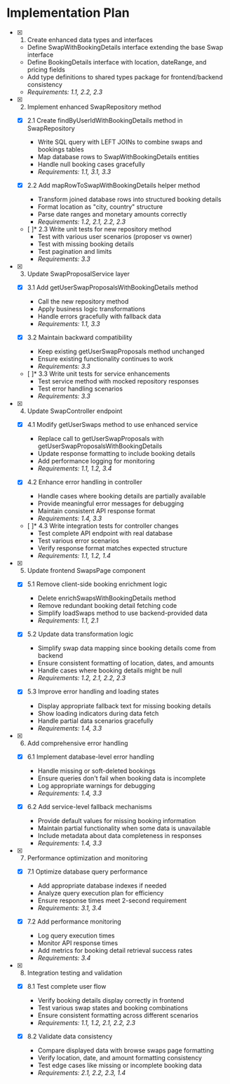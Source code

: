 # Implementation Plan

- [x] 1. Create enhanced data types and interfaces





  - Define SwapWithBookingDetails interface extending the base Swap interface
  - Define BookingDetails interface with location, dateRange, and pricing fields
  - Add type definitions to shared types package for frontend/backend consistency
  - _Requirements: 1.1, 2.2, 2.3_

- [x] 2. Implement enhanced SwapRepository method





  - [x] 2.1 Create findByUserIdWithBookingDetails method in SwapRepository


    - Write SQL query with LEFT JOINs to combine swaps and bookings tables
    - Map database rows to SwapWithBookingDetails entities
    - Handle null booking cases gracefully
    - _Requirements: 1.1, 3.1, 3.3_
  
  - [x] 2.2 Add mapRowToSwapWithBookingDetails helper method

    - Transform joined database rows into structured booking details
    - Format location as "city, country" structure
    - Parse date ranges and monetary amounts correctly
    - _Requirements: 1.2, 2.1, 2.2, 2.3_
  
  - [ ]* 2.3 Write unit tests for new repository method
    - Test with various user scenarios (proposer vs owner)
    - Test with missing booking details
    - Test pagination and limits
    - _Requirements: 3.3_

- [x] 3. Update SwapProposalService layer





  - [x] 3.1 Add getUserSwapProposalsWithBookingDetails method


    - Call the new repository method
    - Apply business logic transformations
    - Handle errors gracefully with fallback data
    - _Requirements: 1.1, 3.3_
  

  - [x] 3.2 Maintain backward compatibility

    - Keep existing getUserSwapProposals method unchanged
    - Ensure existing functionality continues to work
    - _Requirements: 3.3_
  
  - [ ]* 3.3 Write unit tests for service enhancements
    - Test service method with mocked repository responses
    - Test error handling scenarios
    - _Requirements: 3.3_

- [x] 4. Update SwapController endpoint





  - [x] 4.1 Modify getUserSwaps method to use enhanced service


    - Replace call to getUserSwapProposals with getUserSwapProposalsWithBookingDetails
    - Update response formatting to include booking details
    - Add performance logging for monitoring
    - _Requirements: 1.1, 1.2, 3.4_
  
  - [x] 4.2 Enhance error handling in controller


    - Handle cases where booking details are partially available
    - Provide meaningful error messages for debugging
    - Maintain consistent API response format
    - _Requirements: 1.4, 3.3_
  
  - [ ]* 4.3 Write integration tests for controller changes
    - Test complete API endpoint with real database
    - Test various error scenarios
    - Verify response format matches expected structure
    - _Requirements: 1.1, 1.2, 1.4_

- [x] 5. Update frontend SwapsPage component





  - [x] 5.1 Remove client-side booking enrichment logic


    - Delete enrichSwapsWithBookingDetails method
    - Remove redundant booking detail fetching code
    - Simplify loadSwaps method to use backend-provided data
    - _Requirements: 1.1, 2.1_
  
  - [x] 5.2 Update data transformation logic


    - Simplify swap data mapping since booking details come from backend
    - Ensure consistent formatting of location, dates, and amounts
    - Handle cases where booking details might be null
    - _Requirements: 1.2, 2.1, 2.2, 2.3_
  
  - [x] 5.3 Improve error handling and loading states


    - Display appropriate fallback text for missing booking details
    - Show loading indicators during data fetch
    - Handle partial data scenarios gracefully
    - _Requirements: 1.4, 3.3_

- [x] 6. Add comprehensive error handling





  - [x] 6.1 Implement database-level error handling


    - Handle missing or soft-deleted bookings
    - Ensure queries don't fail when booking data is incomplete
    - Log appropriate warnings for debugging
    - _Requirements: 1.4, 3.3_
  
  - [x] 6.2 Add service-level fallback mechanisms


    - Provide default values for missing booking information
    - Maintain partial functionality when some data is unavailable
    - Include metadata about data completeness in responses
    - _Requirements: 1.4, 3.3_

- [x] 7. Performance optimization and monitoring







  - [x] 7.1 Optimize database query performance


    - Add appropriate database indexes if needed
    - Analyze query execution plan for efficiency
    - Ensure response times meet 2-second requirement
    - _Requirements: 3.1, 3.4_
  
  - [x] 7.2 Add performance monitoring


    - Log query execution times
    - Monitor API response times
    - Add metrics for booking detail retrieval success rates
    - _Requirements: 3.4_

- [x] 8. Integration testing and validation





  - [x] 8.1 Test complete user flow


    - Verify booking details display correctly in frontend
    - Test various swap states and booking combinations
    - Ensure consistent formatting across different scenarios
    - _Requirements: 1.1, 1.2, 2.1, 2.2, 2.3_
  
  - [x] 8.2 Validate data consistency

    - Compare displayed data with browse swaps page formatting
    - Verify location, date, and amount formatting consistency
    - Test edge cases like missing or incomplete booking data
    - _Requirements: 2.1, 2.2, 2.3, 1.4_